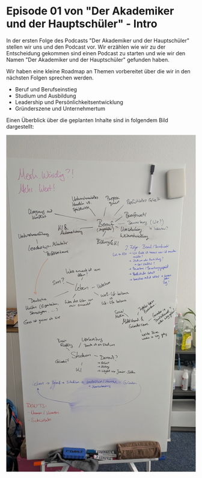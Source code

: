 # Episode 01 von "Der Akademiker und der Hauptschüler" - Intro

In der ersten Folge des Podcasts "Der Akademiker und der Hauptschüler" stellen wir uns und den Podcast vor.
Wir erzählen wie wir zu der Entscheidung gekommen sind einen Podcast zu starten und wie wir den Namen "Der Akademiker und der Hauptschüler" gefunden haben.

Wir haben eine kleine Roadmap an Themen vorbereitet über die wir in den nächsten Folgen sprechen werden.

* Beruf und Berufseinstieg
* Studium und Ausbildung
* Leadership und Persönlichkeitsentwicklung
* Gründerszene und Unternehmertum

Einen Überblick über die geplanten Inhalte sind in folgendem Bild dargestellt:

![Roadmap](../assets/merk.wuerdig-init_brainstorming.jpg)

